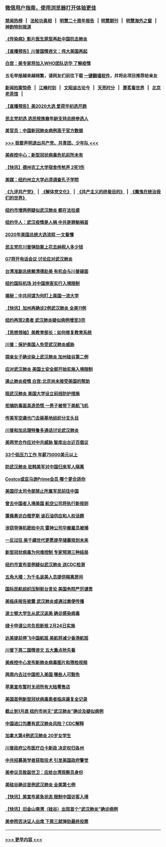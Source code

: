 ### [微信用户指南，使用浏览器打开体验更佳](https://github.com/gfw-breaker/banned-news1/blob/master/indexes/wechat-guide.md?t=0)
#### [禁闻热榜](热点新闻.md?t=0)  &nbsp;&nbsp;|&nbsp;&nbsp; [法轮功真相](https://github.com/gfw-breaker/truth/blob/master/README.md?t=0) &nbsp;&nbsp;|&nbsp;&nbsp; [明慧二十周年报告](https://github.com/gfw-breaker/mh-reports/blob/master/README.md?t=0) &nbsp;&nbsp;|&nbsp;&nbsp;[明慧期刊](https://github.com/gfw-breaker/mh-qikan) &nbsp;&nbsp;|&nbsp;&nbsp; [明慧海外之窗](https://github.com/gfw-breaker/mh-news/blob/master/README.md?t=0) &nbsp;&nbsp;|&nbsp;&nbsp; [神韵特别报道](https://github.com/gfw-breaker/mh-news/blob/master/shenyun.md?t=0)
#### [《传染病》影片医生原型再赴中国抗击肺炎](../pages/nsc412/n11842626.md?t=02041001) 
#### [【直播预告】川普国情咨文：伟大美国再起](../pages/nsc412/n11842079.md?t=02041001) 
#### [白宫：美专家将加入WHO团队访华 了解疫情](../pages/nsc412/n11842198.md?t=02041001) 
#### 五毛举报越来越频繁，请网友们前往下载 [一键翻墙软件](https://github.com/gfw-breaker/ssr-accounts)，并将此项目推荐给亲友
#### [新闻拍案惊奇](https://github.com/gfw-breaker/banned-news1/blob/master/pages/link4.md) &nbsp;&nbsp;|&nbsp;&nbsp; [江峰时刻](https://github.com/gfw-breaker/banned-news1/blob/master/pages/link4.md) &nbsp;&nbsp;|&nbsp;&nbsp; [文昭谈古论今](https://github.com/gfw-breaker/banned-news1/blob/master/pages/link4.md) &nbsp;&nbsp;|&nbsp;&nbsp; [天亮时分](https://github.com/gfw-breaker/banned-news1/blob/master/pages/link4.md) &nbsp;&nbsp;|&nbsp;&nbsp; [萧茗看世界](https://github.com/gfw-breaker/banned-news1/blob/master/pages/link4.md) &nbsp;&nbsp;|&nbsp;&nbsp; [北京老茶馆](https://github.com/gfw-breaker/banned-news1/blob/master/pages/link4.md) &nbsp;&nbsp;|&nbsp;&nbsp; 
#### [【直播预告】美2020大选 爱荷华初选开跑](../pages/nsc412/n11841820.md?t=02041001) 
#### [民主党初选 选民按族裔年龄支持总统参选人](../pages/nsc412/n11842239.md?t=02041001) 
#### [美官员：中国新冠肺炎病例高于官方数据](../pages/nsc412/n11842452.md?t=02041001) 
#### [>>> 我要声明退出共产党、共青团、少年队 <<<](https://github.com/begood0513/goodnews/blob/master/quit/letter.md) 
#### [美疾控中心：新型冠状病毒危机前所未有](../pages/nsc412/n11842406.md?t=02041001) 
#### [【快讯】德州农工大学宿舍传枪声 2死1伤](../pages/nsc412/n11842279.md?t=02041001) 
#### [美媒：纽约州立大学必须调查孔子学院](../pages/nsc412/n11840637.md?t=02041001) 
#### [《九评共产党》](https://github.com/begood0513/9ping.md/blob/master/README.md) &nbsp;|&nbsp; [《解体党文化》](../../../../jtdwh.md/blob/master/README.md)  &nbsp;|&nbsp; [《共产主义的终极目的》](../../../../gczydzjmd.md/blob/master/README.md) &nbsp;|&nbsp; [《魔鬼在统治我们的世界》](../../../../mgztzwmdsj.md/blob/master/README.md) 
#### [纽约市增两例疑似武汉肺炎 都在法拉盛](../pages/nsc412/n11840625.md?t=02041001) 
#### [纽约华人：武汉疫情是人祸 中共是罪魁祸首](../pages/nsc412/n11840631.md?t=02041001) 
#### [2020年美国总统大选流程 一文看懂](../pages/nsc412/n11842056.md?t=02041001) 
#### [民主党在川普弹劾案上花去纳税人多少钱](../pages/nsc412/n11841941.md?t=02041001) 
#### [G7将开电话会议 讨论应对武汉肺炎](../pages/nsc412/n11841658.md?t=02041001) 
#### [台湾准副总统赖清德赴美 有机会与川普碰面](../pages/nsc412/n11841332.md?t=02041001) 
#### [纽约国际机场  对中国旅客实行入境限制](../pages/nsc412/n11840619.md?t=02041001) 
#### [揭秘：中共间谍为何盯上美国一流大学](../pages/nsc412/n11840270.md?t=02041001) 
#### [【快讯】加州再确诊2例武汉肺炎 全美11例](../pages/nsc412/n11840339.md?t=02041001) 
#### [纽约再现2患者 武汉肺炎疑似病例增至3宗](../pages/nsc412/n11840010.md?t=02041001) 
#### [【思想领袖】美教育部长：如何修复教育系统](../pages/nsc412/n11690865.md?t=02041001) 
#### [川普：保护美国人免受武汉肺炎威胁](../pages/nsc412/n11839718.md?t=02041001) 
#### [探亲女子确诊染上武汉肺炎 加州硅谷第二例](../pages/nsc412/n11839784.md?t=02041001) 
#### [应对武汉肺炎 美国土安全部开始实施入境限制](../pages/nsc412/n11839729.md?t=02041001) 
#### [遏止肺炎疫情 白宫:北京尚未接受美国的帮助](../pages/nsc412/n11839660.md?t=02041001) 
#### [阻武汉肺炎 美国大学设立前线防护措施](../pages/nsc412/n11839479.md?t=02041001) 
#### [拒摘防毒面具造恐慌 一男子被带下美航飞机](../pages/nsc412/n11839455.md?t=02041001) 
#### [传美军空袭也门击毙基地组织分支头目](../pages/nsc412/n11839210.md?t=02041001) 
#### [川普和加总理特鲁多通话讨论武汉肺炎](../pages/nsc412/n11839128.md?t=02041001) 
#### [美两党合作应对中共威胁 智库出台近百倡议](../pages/nsc412/n11838437.md?t=02041001) 
#### [33个低压力工作 年薪75000美元以上](../pages/nsc412/n11834441.md?t=02041001) 
#### [防武汉肺炎 驻韩美军对中国归来军人隔离](../pages/nsc412/n11838970.md?t=02041001) 
#### [Costco或亚马逊Prime会员 哪个更合适你](../pages/nsc412/n11834459.md?t=02041001) 
#### [美国印太司令部禁止所属军民前往中国](../pages/nsc412/n11838418.md?t=02041001) 
#### [曾去中国者入境美国 航空公司将执行新规则](../pages/nsc412/n11838375.md?t=02041001) 
#### [蓬佩奥访白俄罗斯 谈石油供应和人权话题](../pages/nsc412/n11838242.md?t=02041001) 
#### [涉窃导弹机密给中共 雷神公司华裔雇员被捕](../pages/nsc412/n11838129.md?t=02041001) 
#### [一反过往 美千禧世代更愿提早储蓄规划未来](../pages/nsc412/n11837601.md?t=02041001) 
#### [新型冠状病毒为何难控制 专家预测三种结局](../pages/nsc412/n11838002.md?t=02041001) 
#### [纽约市宣布首例疑似武汉肺炎 送CDC检测](../pages/nsc412/n11837852.md?t=02041001) 
#### [五角大楼：为千名返美人员提供隔离房间](../pages/nsc412/n11837831.md?t=02041001) 
#### [国际民航组织压制挺台言论 美国务院严厉谴责](../pages/nsc412/n11837791.md?t=02041001) 
#### [美临床报告披露 武汉肺炎或通过粪便传播](../pages/nsc412/n11837626.md?t=02041001) 
#### [波士顿大学生从武汉返美 确诊感染病毒](../pages/nsc412/n11837580.md?t=02041001) 
#### [绿卡申请公共负担新规 2月24日实施](../pages/nsc412/n11836634.md?t=02041001) 
#### [达美提前停飞中国航班 美航将减少香港航班](../pages/nsc412/n11837649.md?t=02041001) 
#### [川普下周二国情咨文 五大重点抢先看](../pages/nsc412/n11837512.md?t=02041001) 
#### [美疾控中心发布新肺炎病毒图片和筛检视频](../pages/nsc412/n11837491.md?t=02041001) 
#### [两周内去过中国拒入美国 哪些人可豁免](../pages/nsc412/n11837400.md?t=02041001) 
#### [苹果宣布暂时关闭所有大陆零售店](../pages/nsc412/n11837097.md?t=02041001) 
#### [美国首例新型冠状病毒患者临床康复全记录](../pages/nsc412/n11836513.md?t=02041001) 
#### [截止到1月底  纽约市尚无“武汉肺炎”确诊及疑似病例](../pages/nsc412/n11836657.md?t=02041001) 
#### [中国进口包裹有武汉肺炎风险？CDC解释](../pages/nsc412/n11836321.md?t=02041001) 
#### [加拿大第4例武汉肺炎 20岁女学生](../pages/nsc412/n11836537.md?t=02041001) 
#### [川普政府公布医疗白卡新政 决定权归各州](../pages/nsc412/n11836336.md?t=02041001) 
#### [中共招募美学者获取技术 引发美国政府警觉](../pages/nsc412/n11836277.md?t=02041001) 
#### [美参议员致函世卫：应给台湾观察员身份](../pages/nsc412/n11836183.md?t=02041001) 
#### [美硅谷确诊首例武汉肺炎 全美第七例](../pages/nsc412/n11836093.md?t=02041001) 
#### [【快讯】美宣布紧急状态 限制中国访客入境](../pages/nsc412/n11836030.md?t=02041001) 
#### [【快讯】旧金山南湾（硅谷）出现首个“武汉肺炎”确诊病例](../pages/nsc412/n11836084.md?t=02041001) 
#### [美参院否决证人出席 下周三就弹劾最终投票](../pages/nsc412/n11835900.md?t=02041001) 

----
#### [ >>> 更早内容 <<< ](../indexes/nsc412-earlier.md)
